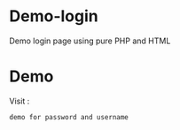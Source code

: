 # Demo-login
Demo login page using pure PHP and HTML

# Demo
Visit : 

```
demo for password and username
```
